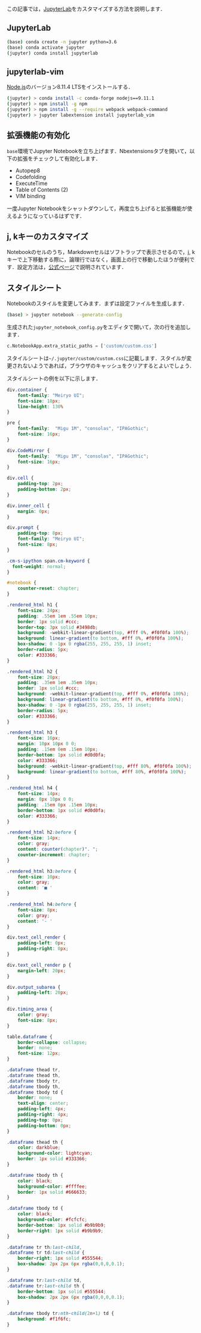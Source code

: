 この記事では，[JupyterLab](https://jupyterlab.readthedocs.io/en/latest/)をカスタマイズする方法を説明します．

<!-- PELICAN_END_SUMMARY -->

## JupyterLab

```bash
(base) conda create -n jupyter python=3.6
(base) conda activate jupyter
(jupyter) conda install jupyterlab
```

## jupyterlab-vim

[Node.js](https://nodejs.org/ja/)のバージョン8.11.4 LTSをインストールする．


```bash
(jupyter) > conda install -c conda-forge nodejs==9.11.1
(jupyter) > npm install -g npm
(jupyter) > npm install -g --require webpack webpack-command
(jupyter) > jupyter labextension install jupyterlab_vim
```

## 拡張機能の有効化

`base`環境でJupyter Notebookを立ち上げます．Nbextensionsタブを開いて，以下の拡張をチェックして有効化します．

* Autopep8
* Codefolding
* ExecuteTime
* Table of Contents (2)
* VIM binding

一度Jupyter Notebookをシャットダウンして，再度立ち上げると拡張機能が使えるようになっているはずです．


## j, kキーのカスタマイズ

Notebookのセルのうち，Markdownセルはソフトラップで表示させるので，j, kキーで上下移動する際に，論理行ではなく，画面上の行で移動したほうが便利です．設定方法は，[公式ページ](https://github.com/lambdalisue/jupyter-vim-binding)で説明されています．

## スタイルシート

Notebookのスタイルを変更してみます．まずは設定ファイルを生成します．

```bash
(base) > jupyter notebook --generate-config
```

生成された`jupyter_notebook_config.py`をエディタで開いて，次の行を追加します．

``` python
c.NotebookApp.extra_static_paths = ['custom/custom.css']
```

スタイルシートは`~/.jupyter/custom/custom.css`に記載します．スタイルが変更されないようであれば，ブラウザのキャッシュをクリアするとよいでしょう．

スタイルシートの例を以下に示します．

```css
div.container {
    font-family: "Meiryo UI";
    font-size: 18px;
    line-height: 130%
}

pre {
    font-family:  "Migu 1M", "consolas", "IPAGothic";
    font-size: 16px;
}

div.CodeMirror {
    font-family:  "Migu 1M", "consolas", "IPAGothic";
    font-size: 16px;
}

div.cell {
    padding-top: 2px;
    padding-bottom: 2px;
}

div.inner_cell {
    margin: 0px;
}

div.prompt {
    padding-top: 8px;
    font-family: "Meiryo UI";
    font-size: 8px;
}

.cm-s-ipython span.cm-keyword {
  font-weight: normal;
}

#notebook {
    counter-reset: chapter;
}

.rendered_html h1 {
    font-size: 24px;
    padding: .55em 1em .55em 10px;
    border: 1px solid #ccc;
    border-top: 3px solid #3498db;
    background: -webkit-linear-gradient(top, #fff 0%, #f0f0fa 100%);
    background: linear-gradient(to bottom, #fff 0%, #f0f0fa 100%);
    box-shadow: 0 -1px 0 rgba(255, 255, 255, 1) inset;
    border-radius: 5px;
    color: #333366;
}

.rendered_html h2 {
    font-size: 20px;
    padding: .35em 1em .35em 10px;
    border: 1px solid #ccc;
    background: -webkit-linear-gradient(top, #fff 0%, #f0f0fa 100%);
    background: linear-gradient(to bottom, #fff 0%, #f0f0fa 100%);
    box-shadow: 0 -1px 0 rgba(255, 255, 255, 1) inset;
    border-radius: 5px;
    color: #333366;
}

.rendered_html h3 {
    font-size: 16px;
    margin: 10px 10px 0 0;
    padding: .15em 0em .15em 10px;
    border-bottom: 1px solid #d0d0fa;
    color: #333366;
    background: -webkit-linear-gradient(top, #fff 80%, #f0f0fa 100%);
    background: linear-gradient(to bottom, #fff 80%, #f0f0fa 100%);
}

.rendered_html h4 {
    font-size: 14px;
    margin: 8px 10px 0 0;
    padding: .15em 0px .15em 10px;
    border-bottom: 1px solid #d0d0fa;
    color: #333366;
}

.rendered_html h2:before {
    font-size: 14px;
    color: gray;
    content: counter(chapter)". ";
    counter-increment: chapter;
}

.rendered_html h3:before {
    font-size: 10px;
    color: gray;
    content: '■ '
}

.rendered_html h4:before {
    font-size: 8px;
    color: gray;
    content: '- '
}

div.text_cell_render {
    padding-left: 0px;
    padding-right: 0px;
}

div.text_cell_render p {
    margin-left: 20px;
}

div.output_subarea {
    padding-left: 20px;
}

div.timing_area {
	color: gray;
	font-size: 8px;
}

table.dataframe {
    border-collapse: collapse;
    border: none;
    font-size: 12px;
}

.dataframe thead tr,
.dataframe thead th,
.dataframe tbody tr,
.dataframe tbody th,
.dataframe tbody td {
    border: none;
    text-align: center;
    padding-left: 4px;
    padding-right: 4px;
    padding-top: 0px;
    padding-bottom: 0px;
}

.dataframe thead th {
    color: darkblue;
    background-color: lightcyan;
    border: 1px solid #333366;
}

.dataframe tbody th {
    color: black;
    background-color: #ffffee;
    border: 1px solid #666633;
}

.dataframe tbody td {
    color: black;
    background-color: #fcfcfc;
    border-bottom: 1px solid #b9b9b9;
    border-right: 1px solid #b9b9b9;
}

.dataframe tr th:last-child,
.dataframe tr td:last-child {
    border-right: 1px solid #555544;
    box-shadow: 2px 2px 6px rgba(0,0,0,0.1);
}

.dataframe tr:last-child td,
.dataframe tr:last-child th {
    border-bottom: 1px solid #555544;
    box-shadow: 2px 2px 6px rgba(0,0,0,0.1);
}

.dataframe tbody tr:nth-child(2n+1) td {
    background: #f1f6fc;
}
```
